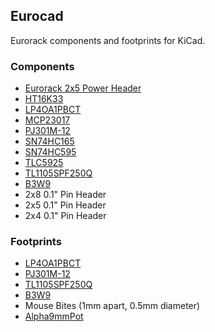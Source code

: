 ## Eurocad

Eurorack components and footprints for KiCad.

### Components

- [Eurorack 2x5 Power Header](http://www.doepfer.de/a100_man/a100t_e.htm)
- [HT16K33](https://cdn-shop.adafruit.com/datasheets/ht16K33v110.pdf)
- [LP4OA1PBCT](http://datasheet.elcodis.com/pdf/19/45/194534/lp4oa1pbctr.pdf)
- [MCP23017](https://cdn-shop.adafruit.com/datasheets/mcp23017.pdf)
- [PJ301M-12](https://www.thonk.co.uk/wp-content/uploads/2014/02/Thonkiconn_Jack_Datasheet.pdf)
- [SN74HC165](http://www.ti.com/lit/ds/symlink/sn74hc165.pdf)
- [SN74HC595](http://www.ti.com/lit/ds/symlink/sn74hc595.pdf)
- [TLC5925](http://www.ti.com/lit/ds/symlink/tlc5925.pdf)
- [TL1105SPF250Q](http://spec_sheets.e-switch.com/specs/J100206.pdf)
- [B3W9](http://www.mouser.com/ds/2/307/en-b3w-9-11824.pdf)
- 2x8 0.1" Pin Header
- 2x5 0.1" Pin Header
- 2x4 0.1" Pin Header

### Footprints

- [LP4OA1PBCT](http://datasheet.elcodis.com/pdf/19/45/194534/lp4oa1pbctr.pdf)
- [PJ301M-12](https://www.thonk.co.uk/wp-content/uploads/2014/02/Thonkiconn_Jack_Datasheet.pdf)
- [TL1105SPF250Q](http://spec_sheets.e-switch.com/specs/J100206.pdf)
- [B3W9](http://www.mouser.com/ds/2/307/en-b3w-9-11824.pdf)
- Mouse Bites (1mm apart, 0.5mm diameter)
- [Alpha9mmPot](https://www.thonk.co.uk/documents/alpha/9mm/Alpha%209mm%20Vertical%20-%20Linear%20Taper%20B1M.pdf)
